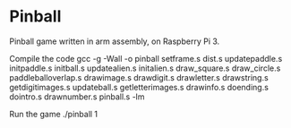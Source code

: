 # Pinball
Pinball game written in arm assembly, on Raspberry Pi 3.

Compile the code
gcc -g -Wall -o pinball setframe.s dist.s updatepaddle.s initpaddle.s initball.s updatealien.s initalien.s draw_square.s  draw_circle.s paddleballoverlap.s drawimage.s drawdigit.s drawletter.s drawstring.s getdigitimages.s updateball.s  getletterimages.s drawinfo.s doending.s dointro.s drawnumber.s pinball.s -lm


Run the game
./pinball 1
